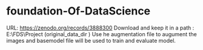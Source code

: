 # foundation-Of-DataScience

URL: https://zenodo.org/records/3888300
Download and keep it in a path : E:\\FDS\\Project (original_data_dir )
Use he augmentation file to augument the images and basemodel file will be used to train and evaluate model.
